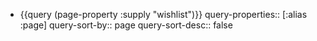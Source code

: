 - {{query (page-property :supply "wishlist")}}
  query-properties:: [:alias :page]
  query-sort-by:: page
  query-sort-desc:: false
